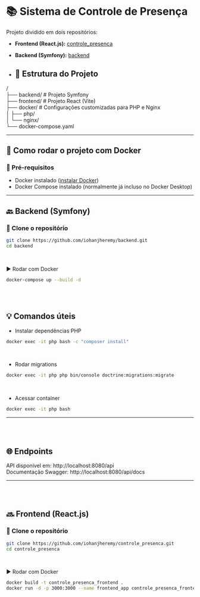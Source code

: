 # 📚 Sistema de Controle de Presença

Projeto dividido em dois repositórios:

- **Frontend (React.js):** [controle_presenca](https://github.com/iohanjheremy/controle_presenca)
- **Backend (Symfony):** [backend](https://github.com/iohanjheremy/backend)

- ## 📁 Estrutura do Projeto

/ <br>
├── backend/ # Projeto Symfony <br>
├── frontend/ # Projeto React (Vite) <br>
├── docker/ # Configurações customizadas para PHP e Nginx <br>
│ ├── php/ <br>
│ └── nginx/ <br>
└── docker-compose.yaml <br>

---

## 🐳 Como rodar o projeto com Docker

### 🔧 Pré-requisitos

- Docker instalado ([instalar Docker](https://docs.docker.com/get-docker/))
- Docker Compose instalado (normalmente já incluso no Docker Desktop)

---

## 🔙 Backend (Symfony)

### 📁 Clone o repositório
```bash
git clone https://github.com/iohanjheremy/backend.git
cd backend
```
<br>

▶️ Rodar com Docker
```bash
docker-compose up --build -d
```
<br><br>

## 💡 Comandos úteis
- Instalar dependências PHP
```bash
docker exec -it php bash -c "composer install"
```
<br>

- Rodar migrations
```bash
docker exec -it php php bin/console doctrine:migrations:migrate
```
<br>

- Acessar container
```bash
docker exec -it php bash
```
---
<br><br>

## 🌐 Endpoints
API disponível em: http://localhost:8080/api <br>
Documentação Swagger: http://localhost:8080/api/docs

---

<br><br>
## 🔜 Frontend (React.js)
### 📁 Clone o repositório
```bash
git clone https://github.com/iohanjheremy/controle_presenca.git
cd controle_presenca
```
<br>

▶️ Rodar com Docker
```bash
docker build -t controle_presenca_frontend .
docker run -d -p 3000:3000 --name frontend_app controle_presenca_frontend
```
